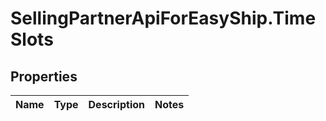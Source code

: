 # SellingPartnerApiForEasyShip.TimeSlots

## Properties
Name | Type | Description | Notes
------------ | ------------- | ------------- | -------------


